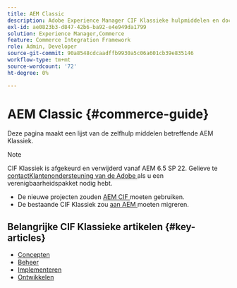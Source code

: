 ```yaml
---
title: AEM Classic
description: Adobe Experience Manager CIF Klassieke hulpmiddelen en documentatiekoppelingen voor zelfhulp.
exl-id: ae0823b3-d847-42b6-ba92-e4e949da1799
solution: Experience Manager,Commerce
feature: Commerce Integration Framework
role: Admin, Developer
source-git-commit: 90a8548cdcaadffb9930a5c06a601cb39e835146
workflow-type: tm+mt
source-wordcount: '72'
ht-degree: 0%

---
```



# AEM Classic {#commerce-guide}

Deze pagina maakt een lijst van de zelfhulp middelen betreffende AEM Klassiek.

>[!NOTE]
>
>CIF Klassiek is afgekeurd en verwijderd vanaf AEM 6.5 SP 22.  Gelieve te [ contactKlantenondersteuning van de Adobe ](https://experienceleague.adobe.com/nl?support-solution=General#support) als u een verenigbaarheidspakket nodig hebt.
>
>* De nieuwe projecten zouden [ AEM CIF ](/help/commerce/cif/introduction.md) moeten gebruiken.
>* De bestaande CIF Klassiek zou [ aan AEM ](/help/commerce/cif/migration.md) moeten migreren.

## Belangrijke CIF Klassieke artikelen {#key-articles}

* [Concepten](administering/concepts.md)
* [Beheer](administering/generic.md)
* [Implementeren](deploying/ecommerce.md)
* [Ontwikkelen](developing/ecommerce.md)
